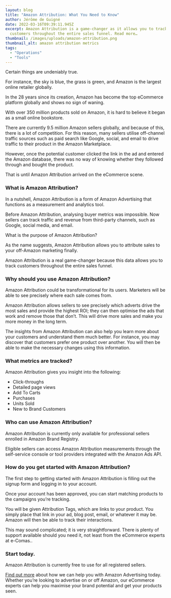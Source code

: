```yaml
---
layout: blog
title: "Amazon Attribution: What You Need to Know"
author: Jérôme de Guigné
date: 2022-03-16T09:39:11.945Z
excerpt: Amazon Attribution is a game-changer as it allows you to track
  customers throughout the entire sales funnel. Read more…
thumbnail: /images/uploads/amazon-attribution.png
thumbnail_alt: amazon attribution metrics
tags:
  - "Operations"
  - "Tools"
---
```

Certain things are undeniably true.

For instance, the sky is blue, the grass is green, and Amazon is the largest online retailer globally.

In the 28 years since its creation, Amazon has become the top eCommerce platform globally and shows no sign of waning.

With over 350 million products sold on Amazon, it is hard to believe it began as a small online bookstore.

There are currently 9.5 million Amazon sellers globally, and because of this, there is a lot of competition. For this reason, many sellers utilise off-channel traffic sources such as paid search like Google, social, and email to drive traffic to their product in the Amazon Marketplace.

However, once the potential customer clicked the link in the ad and entered the Amazon database, there was no way of knowing whether they followed through and bought the product.

That is until Amazon Attribution arrived on the eCommerce scene.

### What is Amazon Attribution?

In a nutshell, Amazon Attribution is a form of Amazon Advertising that functions as a measurement and analytics tool.

Before Amazon Attribution, analysing buyer metrics was impossible. Now sellers can track traffic and revenue from third-party channels, such as Google, social media, and email. 

What is the purpose of Amazon Attribution?

As the name suggests, Amazon Attribution allows you to attribute sales to your off-Amazon marketing finally.

Amazon Attribution is a real game-changer because this data allows you to track customers throughout the entire sales funnel.

### Why should you use Amazon Attribution?

Amazon Attribution could be transformational for its users. Marketers will be able to see precisely where each sale comes from.

Amazon Attribution allows sellers to see precisely which adverts drive the most sales and provide the highest ROI; they can then optimise the ads that work and remove those that don’t. This will drive more sales and make you more money in the long term.

The insights from Amazon Attribution can also help you learn more about your customers and understand them much better. For instance, you may discover that customers prefer one product over another. You will then be able to make the necessary changes using this information.

### What metrics are tracked?

Amazon Attribution gives you insight into the following:

* Click-throughs
* Detailed page views
* Add To Carts
* Purchases
* Units Sold
* New to Brand Customers

### Who can use Amazon Attribution?

Amazon Attribution is currently only available for professional sellers enrolled in Amazon Brand Registry.

Eligible sellers can access Amazon Attribution measurements through the self-service console or tool providers integrated with the Amazon Ads API.

### How do you get started with Amazon Attribution?

The first step to getting started with Amazon Attribution is filling out the signup form and logging in to your account.

Once your account has been approved, you can start matching products to the campaigns you’re tracking. 

You will be given Attribution Tags, which are links to your product. You simply place that link in your ad, blog post, email, or whatever it may be. Amazon will then be able to track their interactions.

This may sound complicated; it is very straightforward. There is plenty of support available should you need it, not least from the eCommerce experts at e-Comas..

### Start today.

Amazon Attribution is currently free to use for all registered sellers. 

[Find out more](https://e-comas.com/contact.html) about how we can help you with Amazon Advertising today. Whether you’re looking to advertise on or off Amazon, our eCommerce experts can help you maximise your brand potential and get your products seen.